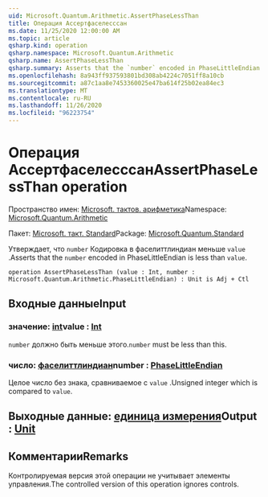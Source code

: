 ```yaml
---
uid: Microsoft.Quantum.Arithmetic.AssertPhaseLessThan
title: Операция Ассертфаселесссан
ms.date: 11/25/2020 12:00:00 AM
ms.topic: article
qsharp.kind: operation
qsharp.namespace: Microsoft.Quantum.Arithmetic
qsharp.name: AssertPhaseLessThan
qsharp.summary: Asserts that the `number` encoded in PhaseLittleEndian is less than `value`.
ms.openlocfilehash: 8a943ff937593801bd308ab4224c7051ff8a10cb
ms.sourcegitcommit: a87c1aa8e7453360025e47ba614f25b02ea84ec3
ms.translationtype: MT
ms.contentlocale: ru-RU
ms.lasthandoff: 11/26/2020
ms.locfileid: "96223754"
---
```

# <a name="assertphaselessthan-operation"></a><span data-ttu-id="7cf2a-102">Операция Ассертфаселесссан</span><span class="sxs-lookup"><span data-stu-id="7cf2a-102">AssertPhaseLessThan operation</span></span>

<span data-ttu-id="7cf2a-103">Пространство имен: [Microsoft. тактов. арифметика](xref:Microsoft.Quantum.Arithmetic)</span><span class="sxs-lookup"><span data-stu-id="7cf2a-103">Namespace: [Microsoft.Quantum.Arithmetic](xref:Microsoft.Quantum.Arithmetic)</span></span>

<span data-ttu-id="7cf2a-104">Пакет: [Microsoft. такт. Standard](https://nuget.org/packages/Microsoft.Quantum.Standard)</span><span class="sxs-lookup"><span data-stu-id="7cf2a-104">Package: [Microsoft.Quantum.Standard](https://nuget.org/packages/Microsoft.Quantum.Standard)</span></span>


<span data-ttu-id="7cf2a-105">Утверждает, что `number` Кодировка в фаселиттлиндиан меньше `value` .</span><span class="sxs-lookup"><span data-stu-id="7cf2a-105">Asserts that the `number` encoded in PhaseLittleEndian is less than `value`.</span></span>

```qsharp
operation AssertPhaseLessThan (value : Int, number : Microsoft.Quantum.Arithmetic.PhaseLittleEndian) : Unit is Adj + Ctl
```


## <a name="input"></a><span data-ttu-id="7cf2a-106">Входные данные</span><span class="sxs-lookup"><span data-stu-id="7cf2a-106">Input</span></span>

### <a name="value--int"></a><span data-ttu-id="7cf2a-107">значение: [int](xref:microsoft.quantum.lang-ref.int)</span><span class="sxs-lookup"><span data-stu-id="7cf2a-107">value : [Int](xref:microsoft.quantum.lang-ref.int)</span></span>

<span data-ttu-id="7cf2a-108">`number` должно быть меньше этого.</span><span class="sxs-lookup"><span data-stu-id="7cf2a-108">`number` must be less than this.</span></span>


### <a name="number--phaselittleendian"></a><span data-ttu-id="7cf2a-109">число: [фаселиттлиндиан](xref:Microsoft.Quantum.Arithmetic.PhaseLittleEndian)</span><span class="sxs-lookup"><span data-stu-id="7cf2a-109">number : [PhaseLittleEndian](xref:Microsoft.Quantum.Arithmetic.PhaseLittleEndian)</span></span>

<span data-ttu-id="7cf2a-110">Целое число без знака, сравниваемое с `value` .</span><span class="sxs-lookup"><span data-stu-id="7cf2a-110">Unsigned integer which is compared to `value`.</span></span>



## <a name="output--unit"></a><span data-ttu-id="7cf2a-111">Выходные данные: [единица измерения](xref:microsoft.quantum.lang-ref.unit)</span><span class="sxs-lookup"><span data-stu-id="7cf2a-111">Output : [Unit](xref:microsoft.quantum.lang-ref.unit)</span></span>



## <a name="remarks"></a><span data-ttu-id="7cf2a-112">Комментарии</span><span class="sxs-lookup"><span data-stu-id="7cf2a-112">Remarks</span></span>

<span data-ttu-id="7cf2a-113">Контролируемая версия этой операции не учитывает элементы управления.</span><span class="sxs-lookup"><span data-stu-id="7cf2a-113">The controlled version of this operation ignores controls.</span></span>